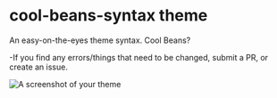 # cool-beans-syntax theme

An easy-on-the-eyes theme syntax. Cool Beans?

-If you find any errors/things that need to be changed, submit a PR, or create an issue.

![A screenshot of your theme](https://f.cloud.github.com/assets/69169/2289498/4c3cb0ec-a009-11e3-8dbd-077ee11741e5.gif)
